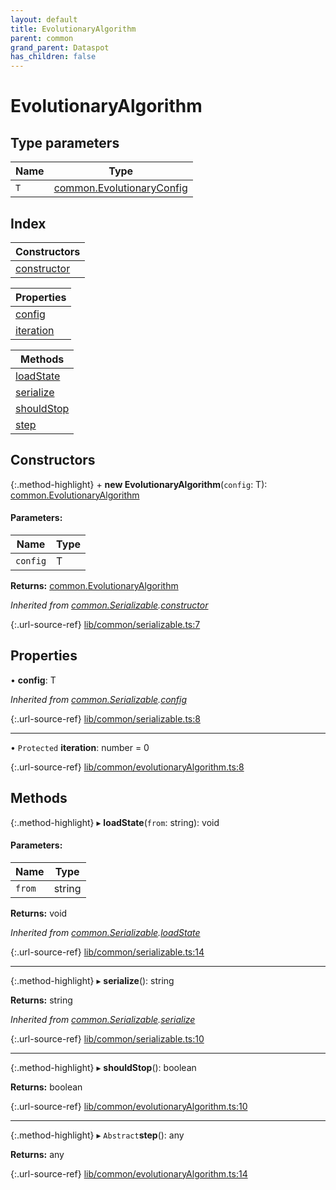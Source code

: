 ```yaml
---
layout: default
title: EvolutionaryAlgorithm
parent: common
grand_parent: Dataspot
has_children: false
---
```


# EvolutionaryAlgorithm

## Type parameters

Name | Type |
------ | ------ |
`T` | [common.EvolutionaryConfig](../common_evolutionaryconfig) |

## Index

| Constructors |
|-----------|
| [constructor](#constructor) |

| Properties |
|-----------|
| [config](#config) |
| [iteration](#iteration) |

| Methods |
|-----------|
| [loadState](#loadstate) |
| [serialize](#serialize) |
| [shouldStop](#shouldstop) |
| [step](#step) |

## Constructors

{:.method-highlight}
\+ **new EvolutionaryAlgorithm**(`config`: T): [common.EvolutionaryAlgorithm](../common_evolutionaryalgorithm)

#### Parameters:

Name | Type |
------ | ------ |
`config` | T |

**Returns:** [common.EvolutionaryAlgorithm](../common_evolutionaryalgorithm)

*Inherited from [common.Serializable](../common_serializable).[constructor](../common_serializable#constructor)*

{:.url-source-ref}
[lib/common/serializable.ts:7](https://github.com/ascentcore/dataspot/blob/12500c0/lib/common/serializable.ts#L7)

## Properties

•  **config**: T

*Inherited from [common.Serializable](../common_serializable).[config](../common_serializable#config)*

{:.url-source-ref}
[lib/common/serializable.ts:8](https://github.com/ascentcore/dataspot/blob/12500c0/lib/common/serializable.ts#L8)

___

• `Protected` **iteration**: number = 0

{:.url-source-ref}
[lib/common/evolutionaryAlgorithm.ts:8](https://github.com/ascentcore/dataspot/blob/12500c0/lib/common/evolutionaryAlgorithm.ts#L8)

## Methods

{:.method-highlight}
▸ **loadState**(`from`: string): void

#### Parameters:

Name | Type |
------ | ------ |
`from` | string |

**Returns:** void

*Inherited from [common.Serializable](../common_serializable).[loadState](../common_serializable#loadstate)*

{:.url-source-ref}
[lib/common/serializable.ts:14](https://github.com/ascentcore/dataspot/blob/12500c0/lib/common/serializable.ts#L14)

___

{:.method-highlight}
▸ **serialize**(): string

**Returns:** string

*Inherited from [common.Serializable](../common_serializable).[serialize](../common_serializable#serialize)*

{:.url-source-ref}
[lib/common/serializable.ts:10](https://github.com/ascentcore/dataspot/blob/12500c0/lib/common/serializable.ts#L10)

___

{:.method-highlight}
▸ **shouldStop**(): boolean

**Returns:** boolean

{:.url-source-ref}
[lib/common/evolutionaryAlgorithm.ts:10](https://github.com/ascentcore/dataspot/blob/12500c0/lib/common/evolutionaryAlgorithm.ts#L10)

___

{:.method-highlight}
▸ `Abstract`**step**(): any

**Returns:** any

{:.url-source-ref}
[lib/common/evolutionaryAlgorithm.ts:14](https://github.com/ascentcore/dataspot/blob/12500c0/lib/common/evolutionaryAlgorithm.ts#L14)
